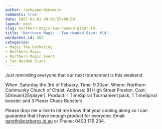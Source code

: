 ```yaml
---
author: rockpaperdynamite
comments: true
date: 2007-02-01 00:08:55+00:00
layout: post
slug: northern-magic-two-headed-giant-14
title: 'Northern Magic - Two Headed Giant #14'
wordpress_id: 205
categories:
- Magic The Gathering
- Northern Magic
- Northern Magic Event
- Two Headed Giant
---
```


Just reminding everyone that our next tournament is this weekend

When: Saturday the 3rd of Febuary.
Time: 9.30am.
Where: Northern Community Church of Christ.
Address: 81 High Street Preston.
Cost: $50/team ($25/player).
Product: 1 TimeSpiral Tournament pack, 1 TimeSpiral booster and 3 Planar Chaos Boosters.

Please drop me a line to let me know that your coming along so I can
guarantee that I have enough product for everyone. Email:
[gareth@cerberos.id.au](mailto:gareth%40cerberos.id.au) or Phone: 0403 179 234.

